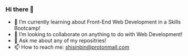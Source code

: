 ### Hi there 👋

<!--
**shisinbin/shisinbin** is a ✨ _special_ ✨ repository because its `README.md` (this file) appears on your GitHub profile.

Here are some ideas to get you started:

- 🔭 I’m currently working on ...
- 🌱 I’m currently learning ...
- 👯 I’m looking to collaborate on ...
- 🤔 I’m looking for help with ...
- 💬 Ask me about ...
- 📫 How to reach me: ...
- 😄 Pronouns: ...
- ⚡ Fun fact: ...
-->

- 🌱 I’m currently learning about Front-End Web Development in a Skills Bootcamp!
- 👯 I’m looking to collaborate on anything to do with Web Development!
- 💬 Ask me about any of my repositries!
- 📫 How to reach me: <shisinbin@protonmail.com>
